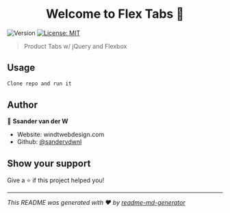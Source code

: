 <h1 align="center">Welcome to Flex Tabs 👋</h1>
<p>
  <img alt="Version" src="https://img.shields.io/badge/version-1.0-blue.svg?cacheSeconds=2592000" />
  <a href="#" target="_blank">
    <img alt="License: MIT" src="https://img.shields.io/badge/License-MIT-yellow.svg" />
  </a>
</p>

> Product Tabs w/ jQuery and Flexbox

## Usage

```sh
Clone repo and run it
```

## Author

👤 **Ssander van der W**

* Website: windtwebdesign.com
* Github: [@sandervdwnl](https://github.com/sandervdwnl)

## Show your support

Give a ⭐️ if this project helped you!

***
_This README was generated with ❤️ by [readme-md-generator](https://github.com/kefranabg/readme-md-generator)_
